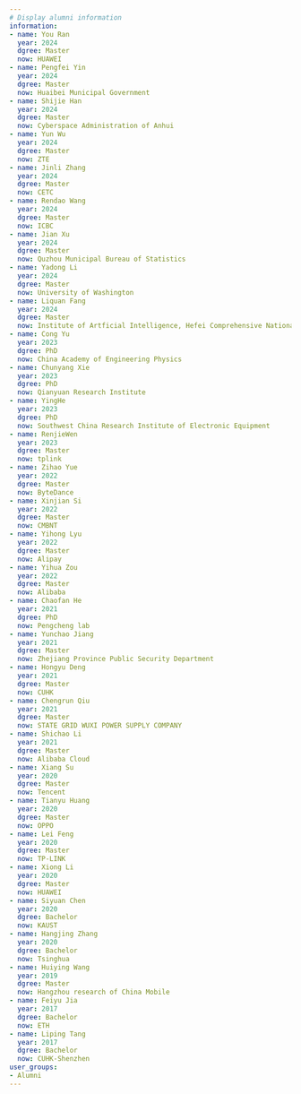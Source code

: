 ```yaml
---
# Display alumni information
information:
- name: You Ran
  year: 2024
  dgree: Master 
  now: HUAWEI
- name: Pengfei Yin
  year: 2024
  dgree: Master 
  now: Huaibei Municipal Government
- name: Shijie Han
  year: 2024
  dgree: Master 
  now: Cyberspace Administration of Anhui
- name: Yun Wu
  year: 2024
  dgree: Master 
  now: ZTE
- name: Jinli Zhang
  year: 2024
  dgree: Master 
  now: CETC
- name: Rendao Wang
  year: 2024
  dgree: Master 
  now: ICBC
- name: Jian Xu
  year: 2024
  dgree: Master 
  now: Quzhou Municipal Bureau of Statistics
- name: Yadong Li
  year: 2024
  dgree: Master 
  now: University of Washington
- name: Liquan Fang
  year: 2024
  dgree: Master 
  now: Institute of Artficial Intelligence, Hefei Comprehensive National Science Center
- name: Cong Yu
  year: 2023
  dgree: PhD
  now: China Academy of Engineering Physics
- name: Chunyang Xie
  year: 2023
  dgree: PhD
  now: Qianyuan Research Institute
- name: YingHe
  year: 2023
  dgree: PhD
  now: Southwest China Research Institute of Electronic Equipment
- name: RenjieWen
  year: 2023
  dgree: Master
  now: tplink
- name: Zihao Yue
  year: 2022
  dgree: Master
  now: ByteDance
- name: Xinjian Si
  year: 2022
  dgree: Master
  now: CMBNT
- name: Yihong Lyu
  year: 2022
  dgree: Master
  now: Alipay
- name: Yihua Zou
  year: 2022
  dgree: Master
  now: Alibaba
- name: Chaofan He
  year: 2021
  dgree: PhD
  now: Pengcheng lab
- name: Yunchao Jiang
  year: 2021
  dgree: Master
  now: Zhejiang Province Public Security Department
- name: Hongyu Deng
  year: 2021
  dgree: Master
  now: CUHK
- name: Chengrun Qiu
  year: 2021
  dgree: Master
  now: STATE GRID WUXI POWER SUPPLY COMPANY
- name: Shichao Li
  year: 2021
  dgree: Master
  now: Alibaba Cloud
- name: Xiang Su
  year: 2020
  dgree: Master
  now: Tencent
- name: Tianyu Huang
  year: 2020
  dgree: Master
  now: OPPO
- name: Lei Feng
  year: 2020
  dgree: Master
  now: TP-LINK
- name: Xiong Li
  year: 2020
  dgree: Master
  now: HUAWEI
- name: Siyuan Chen
  year: 2020
  dgree: Bachelor
  now: KAUST
- name: Hangjing Zhang
  year: 2020
  dgree: Bachelor
  now: Tsinghua
- name: Huiying Wang
  year: 2019
  dgree: Master
  now: Hangzhou research of China Mobile
- name: Feiyu Jia
  year: 2017
  dgree: Bachelor
  now: ETH
- name: Liping Tang
  year: 2017
  dgree: Bachelor
  now: CUHK-Shenzhen
user_groups:
- Alumni
---
```


